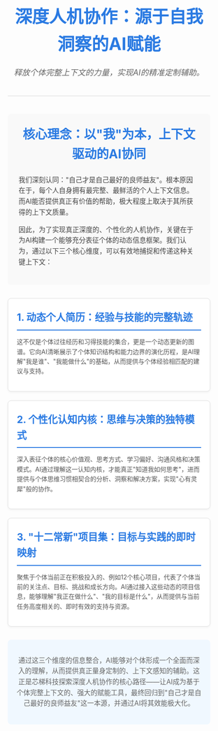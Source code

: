 <style>
  .intro-container {
    font-family: -apple-system, BlinkMacSystemFont, "Segoe UI", Roboto, Oxygen, Ubuntu, Cantarell, "Fira Sans", "Droid Sans", "Helvetica Neue", sans-serif;
    line-height: 1.6;
    color: #333;
    padding: 20px;
    max-width: 900px;
    margin: auto;
  }
  .intro-header {
    text-align: center;
    margin-bottom: 40px;
    padding-bottom: 20px;
    border-bottom: 2px solid #eaeaea;
  }
  .intro-header h1 {
    font-size: 2.8em;
    color: #2a7ae2;
    margin-bottom: 0.5em;
  }
  .intro-header .slogan-zh { 
    font-size: 1.3em;
    color: #666;
    font-weight: normal;
    font-style: italic;
    margin-top: 10px;
  }
  .mission-statement { 
    background-color: #f9f9f9;
    padding: 25px;
    border-radius: 8px;
    margin-bottom: 30px;
    text-align: left; 
  }
  .mission-statement h2 {
    font-size: 2em;
    color: #2a7ae2;
    margin-top: 0;
    margin-bottom: 25px;
    text-align: center; 
  }
  .mission-statement p {
    font-size: 1.1em;
    color: #444;
    margin-bottom: 15px;
  }
  .mission-statement strong {
    color: #2a7ae2;
  }
  .core-pillars {
    display: flex;
    justify-content: space-around;
    gap: 20px;
    margin-bottom: 30px;
    flex-wrap: wrap; 
  }
  .pillar {
    background-color: #ffffff;
    border: 1px solid #e0e0e0;
    border-radius: 8px;
    padding: 20px;
    flex: 1;
    min-width: 250px; 
    box-shadow: 0 2px 5px rgba(0,0,0,0.05);
    transition: transform 0.3s ease, box-shadow 0.3s ease;
  }
  .pillar:hover {
    transform: translateY(-5px);
    box-shadow: 0 6px 12px rgba(0,0,0,0.15);
  }
  .pillar h3 {
    font-size: 1.6em;
    color: #2a7ae2;
    margin-top: 0;
    margin-bottom: 15px;
    border-bottom: 2px solid #2a7ae2;
    padding-bottom: 10px;
    padding-top: 5px;
  }
  .pillar p {
    font-size: 1em;
    color: #555;
  }
  .conclusion {
    text-align: center;
    font-size: 1.1em;
    color: #666;
    padding: 20px;
    background-color: #f0f8ff; 
    border-radius: 8px;
    margin-top: 30px;
  }
</style>

<div class="intro-container">
  <header class="intro-header">
    <h1>深度人机协作：源于自我洞察的AI赋能</h1>
    <p class="slogan-zh">释放个体完整上下文的力量，实现AI的精准定制辅助。</p>
  </header>

  <section class="mission-statement">
    <h2>核心理念：以"我"为本，上下文驱动的AI协同</h2>
    <p>我们深刻认同："自己才是自己最好的良师益友"。根本原因在于，每个人自身拥有最完整、最鲜活的个人上下文信息。而AI能否提供真正有价值的帮助，极大程度上取决于其所获得的上下文质量。</p>
    <p>因此，为了实现真正深度的、个性化的人机协作，关键在于为AI构建一个能够充分表征个体的动态信息框架。我们认为，通过以下三个核心维度，可以有效地捕捉和传递这种关键上下文：</p>
  </section>

  <section class="core-pillars">
    <div class="pillar">
      <h3>1. 动态个人简历：经验与技能的完整轨迹</h3>
      <p>这不仅是个体过往经历和习得技能的集合，更是一个动态更新的图谱。它向AI清晰展示了个体知识结构和能力边界的演化历程，是AI理解"我是谁"、"我能做什么"的基础，从而提供与个体经验相匹配的建议与支持。</p>
    </div>
    <div class="pillar">
      <h3>2. 个性化认知内核：思维与决策的独特模式</h3>
      <p>深入表征个体的核心价值观、思考方式、学习偏好、沟通风格和决策模式。AI通过理解这一认知内核，才能真正"知道我如何思考"，进而提供与个体思维习惯相契合的分析、洞察和解决方案，实现"心有灵犀"般的协作。</p>
    </div>
    <div class="pillar">
      <h3>3. "十二常新"项目集：目标与实践的即时映射</h3>
      <p>聚焦于个体当前正在积极投入的、例如12个核心项目，代表了个体当前的关注点、目标、挑战和成长方向。AI通过接入这些动态的项目信息，能够理解"我正在做什么"、"我的目标是什么"，从而提供与当前任务高度相关的、即时有效的支持与资源。</p>
    </div>
  </section>

  <footer class="conclusion">
    <p>通过这三个维度的信息整合，AI能够对个体形成一个全面而深入的理解，从而提供真正量身定制的、上下文感知的辅助。这正是芯梯科技探索深度人机协作的核心路径——让AI成为基于个体完整上下文的、强大的赋能工具，最终回归到"自己才是自己最好的良师益友"这一本源，并通过AI将其效能极大化。</p>
  </footer>
</div>




